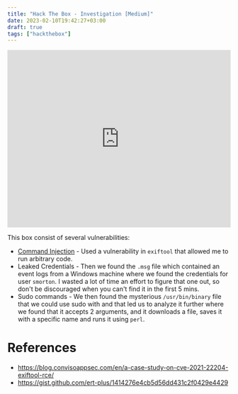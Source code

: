 ```yaml
---
title: "Hack The Box - Investigation [Medium]"
date: 2023-02-10T19:42:27+03:00
draft: true
tags: ["hackthebox"]
---
```


<iframe style="width:100%; height:400px;" src="https://www.youtube.com/embed/bYAHMY38kHE" title="YouTube video player" frameborder="0" allow="accelerometer; autoplay; clipboard-write; encrypted-media; gyroscope; picture-in-picture; web-share" allowfullscreen></iframe>

This box consist of several vulnerabilities:

* [Command Injection](https://book.hacktricks.xyz/pentesting-web/command-injection) - Used a vulnerability in `exiftool` that allowed me to run arbitrary code.
* Leaked Credentials - Then we found the `.msg` file which contained an event logs from a Windows machine where we found the credentials for user `smorton`. I wasted a lot of time an effort to figure that one out, so don't be discouraged when you can't find it in the first 5 mins. 
* Sudo commands - We then found the mysterious `/usr/bin/binary` file that we could use sudo with and that led us to analyze it further where we found that it accepts 2 arguments, and it downloads a file, saves it with a specific name and runs it using `perl`.

# References
- https://blog.convisoappsec.com/en/a-case-study-on-cve-2021-22204-exiftool-rce/
- https://gist.github.com/ert-plus/1414276e4cb5d56dd431c2f0429e4429

